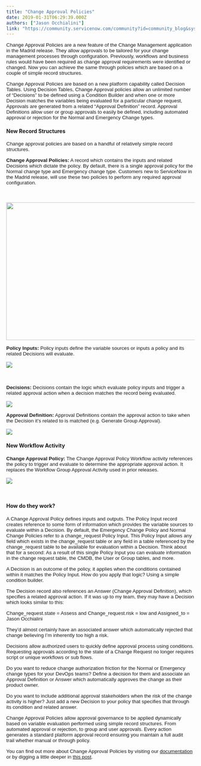 ```yaml
---
title: "Change Approval Policies"
date: 2019-01-31T06:29:39.000Z
authors: ["Jason Occhialini"]
link: "https://community.servicenow.com/community?id=community_blog&sys_id=d00c9e02db1b6b404abd5583ca96199d"
---
```

<p><span style="font-size: 10pt; font-family: tahoma, arial, helvetica, sans-serif;">Change Approval Policies are a new feature of the Change Management application in the Madrid release. They allow approvals to be tailored for your change management processes through configuration. Previously, workflows and business rules would have been required as change approval requirements were identified or changed. Now you can achieve the same through policies which are based on a couple of simple record structures.</span></p>
<p><span style="font-size: 10pt; font-family: tahoma, arial, helvetica, sans-serif;">Change Approval Policies are based on a new platform capability called Decision Tables. Using Decision Tables, Change Approval policies allow an unlimited number of “Decisions” to be defined using a Condition Builder and when one or more Decision matches the variables being evaluated for a particular change request, Approvals are generated from a related “Approval Definition” record. Approval Definitions allow user or group approvals to easily be defined, including automated approval or rejection for the Normal and Emergency Change types. </span></p>
<h4>New Record Structures</h4>
<p><span style="font-family: tahoma, arial, helvetica, sans-serif; font-size: 10pt;">Change approval policies are based on a handful of relatively simple record structures. </span></p>
<p><span style="font-family: tahoma, arial, helvetica, sans-serif; font-size: 10pt;"><strong>Change Approval Policies:</strong> A record which contains the inputs and related Decisions which dictate the policy. By default, there is a single approval policy for the Normal change type and Emergency change type. Customers new to ServiceNow in the Madrid release, will use these two policies to perform any required approval configuration.</span></p>
<p> </p>
<p><span style="font-family: tahoma, arial, helvetica, sans-serif; font-size: 10pt;"><img src="9895aa4adbdb6b404abd5583ca961953.iix" width="898" height="368" /></span></p>
<p><span style="font-family: tahoma, arial, helvetica, sans-serif; font-size: 10pt;"><strong>Policy Inputs:</strong> Policy inputs define the variable sources or inputs a policy and its related Decisions will evaluate.</span></p>
<p><span style="font-family: tahoma, arial, helvetica, sans-serif; font-size: 10pt;"><img src="f9f5ea8adbdb6b404abd5583ca961922.iix" /></span></p>
<p> </p>
<p><span style="font-family: tahoma, arial, helvetica, sans-serif; font-size: 10pt;"><strong>Decisions:</strong> Decisions contain the logic which evaluate policy inputs and trigger a related approval action when a decision matches the record being evaluated.</span></p>
<p><span style="font-family: tahoma, arial, helvetica, sans-serif; font-size: 10pt;"><img src="1516ae8adbdb6b404abd5583ca9619d2.iix" /></span></p>
<p><span style="font-family: tahoma, arial, helvetica, sans-serif; font-size: 10pt;"><strong>Approval Definition:</strong> Approval Definitions contain the approval action to take when the Decision it’s related to is matched (e.g. Generate Group Approval).</span></p>
<p><span style="font-family: tahoma, arial, helvetica, sans-serif; font-size: 10pt;"><img src="49362acadbdb6b404abd5583ca96191b.iix" /></span></p>
<h4>New Workflow Activity</h4>
<p><span style="font-family: tahoma, arial, helvetica, sans-serif; font-size: 10pt;"><strong>Change Approval Policy:</strong> The Change Approval Policy Workflow activity references the policy to trigger and evaluate to determine the appropriate approval action. It replaces the Workflow Group Approval Activity used in prior releases.</span></p>
<p><img style="max-width: 100%; max-height: 480px;" src="9828a642db1f6b404abd5583ca961937.iix" /></p>
<p> </p>
<h4>How do they work?</h4>
<p><span style="font-family: tahoma, arial, helvetica, sans-serif; font-size: 10pt;">A Change Approval Policy defines inputs and outputs. The Policy Input record creates reference to some form of information which provides the variable sources to evaluate within a Decision. By default, the Emergency Change Policy and Normal Change Policies refer to a change_request Policy Input. This Policy Input allows any field which exists in the change_request table or any field in a table referenced by the change_request table to be available for evaluation within a Decision. Think about that for a second: As a result of this single Policy Input you can evaluate information in the change request table, the CMDB, the User or Group tables, and more. </span></p>
<p><span style="font-family: tahoma, arial, helvetica, sans-serif; font-size: 10pt;">A Decision is an outcome of the policy, it applies when the conditions contained within it matches the Policy Input. How do you apply that logic? Using a simple condition builder. </span></p>
<p><span style="font-family: tahoma, arial, helvetica, sans-serif; font-size: 10pt;">The Decision record also references an Answer (Change Approval Definition), which specifies a related approval action. If it was up to my team, they may have a Decision which looks similar to this: </span></p>
<p><span style="font-family: tahoma, arial, helvetica, sans-serif; font-size: 10pt;">Change_request.state &#61; Assess and Change_request.risk &#61; low and Assigned_to &#61; Jason Occhialini </span></p>
<p><span style="font-family: tahoma, arial, helvetica, sans-serif; font-size: 10pt;">They’d almost certainly have an associated answer which automatically rejected that change believing I’m inherently too high a risk. </span></p>
<p><span style="font-family: tahoma, arial, helvetica, sans-serif; font-size: 10pt;">Decisions allow authorized users to quickly define approval process using conditions. Requesting approvals according to the state of a Change Request no longer requires script or unique workflows or sub flows. </span></p>
<p><span style="font-family: tahoma, arial, helvetica, sans-serif; font-size: 10pt;">Do you want to reduce change authorization friction for the Normal or Emergency change types for your DevOps teams? Define a decision for them and associate an Approval Definition or Answer which automatically approves the change as their product owner. </span></p>
<p><span style="font-family: tahoma, arial, helvetica, sans-serif; font-size: 10pt;">Do you want to include additional approval stakeholders when the risk of the change activity is higher? Just add a new Decision to your policy that specifies that through its condition and related answer. </span></p>
<p><span style="font-family: tahoma, arial, helvetica, sans-serif; font-size: 10pt;">Change Approval Policies allow approval governance to be applied dynamically based on variable evaluation performed using simple record structures. From automated approval or rejection, to group and user approvals. Every action generates a standard platform approval record ensuring you maintain a full audit trail whether manual or through policy. </span></p>
<p><span style="font-family: tahoma, arial, helvetica, sans-serif; font-size: 10pt;">You can find out more about Change Approval Policies by visiting our <a href="https://docs.servicenow.com/bundle/madrid-it-service-management/page/product/change-management/concept/change-approval-policy.html" rel="nofollow">documentation</a> or by digging a little deeper in <a href="community?id&#61;community_blog&amp;sys_id&#61;de67cad6db5faf404abd5583ca9619d9" rel="nofollow">this post</a>. </span></p>
<p> </p>
